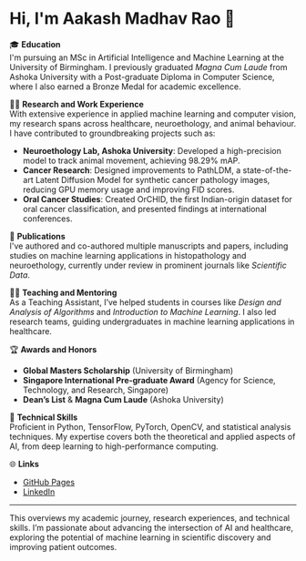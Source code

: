# Hi, I'm Aakash Madhav Rao 👋

🎓 **Education**  
I'm pursuing an MSc in Artificial Intelligence and Machine Learning at the University of Birmingham. I previously graduated *Magna Cum Laude* from Ashoka University with a Post-graduate Diploma in Computer Science, where I also earned a Bronze Medal for academic excellence.

🧑‍🔬 **Research and Work Experience**  
With extensive experience in applied machine learning and computer vision, my research spans across healthcare, neuroethology, and animal behaviour. I have contributed to groundbreaking projects such as:

- **Neuroethology Lab, Ashoka University**: Developed a high-precision model to track animal movement, achieving 98.29% mAP.
- **Cancer Research**: Designed improvements to PathLDM, a state-of-the-art Latent Diffusion Model for synthetic cancer pathology images, reducing GPU memory usage and improving FID scores.
- **Oral Cancer Studies**: Created OrCHID, the first Indian-origin dataset for oral cancer classification, and presented findings at international conferences.

📜 **Publications**  
I've authored and co-authored multiple manuscripts and papers, including studies on machine learning applications in histopathology and neuroethology, currently under review in prominent journals like *Scientific Data*.

👨‍🏫 **Teaching and Mentoring**  
As a Teaching Assistant, I’ve helped students in courses like *Design and Analysis of Algorithms* and *Introduction to Machine Learning*. I also led research teams, guiding undergraduates in machine learning applications in healthcare.

🏆 **Awards and Honors**  
- **Global Masters Scholarship** (University of Birmingham)  
- **Singapore International Pre-graduate Award** (Agency for Science, Technology, and Research, Singapore)  
- **Dean’s List** & **Magna Cum Laude** (Ashoka University)  

🔧 **Technical Skills**  
Proficient in Python, TensorFlow, PyTorch, OpenCV, and statistical analysis techniques. My expertise covers both the theoretical and applied aspects of AI, from deep learning to high-performance computing.

🌐 **Links**  
- [GitHub Pages](https://mraoaakash.github.io/)  
- [LinkedIn](https://www.linkedin.com/in/mraoaakash/)  

---

This overviews my academic journey, research experiences, and technical skills. I’m passionate about advancing the intersection of AI and healthcare, exploring the potential of machine learning in scientific discovery and improving patient outcomes.
